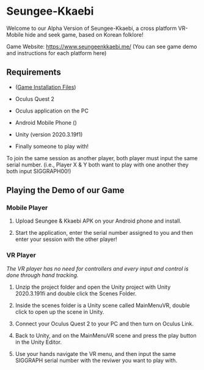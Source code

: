 # Seungee-Kkaebi

Welcome to our Alpha Version of Seungee-Kkaebi, a cross platform VR-Mobile hide and seek game, based on Korean folklore!

Game Website: https://www.seungeenkkaebi.me/ (You can see game demo and instructions for each platform here)

## Requirements

- ([Game Installation Files](https://github.com/seank0h/Seung-ee-Kkaebi/releases/tag/AlphaVersion))

- Oculus Quest 2

- Oculus application on the PC

- Android Mobile Phone ()

- Unity (version 2020.3.19f1)

- Finally someone to play with!

To join the same session as another player, both player must input the same serial number. (i.e., Player X & Y both want to play with one another they both input SIGGRAPH00!)


## Playing the Demo of our Game
  
### Mobile Player
  
1. Upload Seungee & Kkaebi APK on your Android phone and install.
  
2. Start the application, enter the serial number assigned to you and then enter your session with the other player!
  

### VR Player
  
*The VR player has no need for controllers and every input and control is done through hand tracking.*
  
1. Unzip the project folder and open the Unity project with Unity 2020.3.191fi and double click the Scenes Folder.
  
2. Inside the scenes folder is a Unity scene called MainMenuVR, double click to open up the scene in Unity.
  
3. Connect your Oculus Quest 2 to your PC and then turn on Oculus Link.
  
4. Back to Unity, and on the MainMenuVR scene and press the play button in the Unity Editor.
  
5. Use your hands navigate the VR menu, and then input the same SIGGRAPH serial number with the reviwer you want to play with. 
  
  
